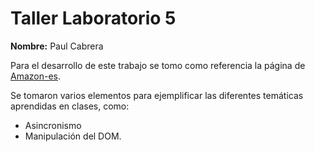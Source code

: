 # Taller Laboratorio 5


**Nombre:** Paul Cabrera

Para el desarrollo de este trabajo se tomo como referencia la página de [Amazon-es](https://www.amazon.com/-/es/).

Se tomaron varios elementos para ejemplificar las diferentes temáticas aprendidas en clases, como:

* Asincronismo
* Manipulación del DOM.

